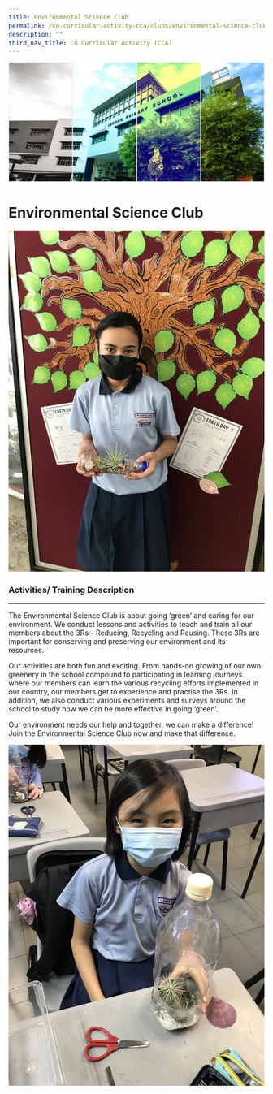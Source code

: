 ```yaml
---
title: Environmental Science Club
permalink: /co-curricular-activity-cca/clubs/environmental-science-club/
description: ""
third_nav_title: Co Curricular Activity (CCA)
---
```

![](/images/Banner.png)

Environmental Science Club
==========
![](/images/envtscience01.jpg)

### Activities/ Training Description
--------------------------------

The Environmental Science Club is about going ‘green’ and caring for our environment. We conduct lessons and activities to teach and train all our members about the 3Rs - Reducing, Recycling and Reusing. These 3Rs are important for conserving and preserving our environment and its resources.   
  
Our activities are both fun and exciting. From hands-on growing of our own greenery in the school compound to participating in learning journeys where our members can learn the various recycling efforts implemented in our country, our members get to experience and practise the 3Rs. In addition, we also conduct various experiments and surveys around the school to study how we can be more effective in going ‘green’.   
  
Our environment needs our help and together, we can make a difference! Join the Environmental Science Club now and make that difference.

![](/images/envtscience02.jpg)